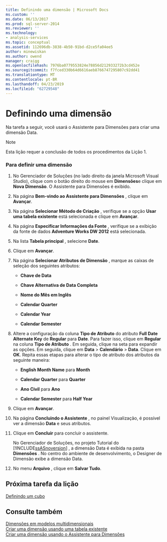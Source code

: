 ```yaml
---
title: Definindo uma dimensão | Microsoft Docs
ms.custom: ''
ms.date: 06/13/2017
ms.prod: sql-server-2014
ms.reviewer: ''
ms.technology:
- analysis-services
ms.topic: conceptual
ms.assetid: 112696db-3838-4b50-91bd-d2ce5fa04ee5
author: minewiskan
ms.author: owend
manager: craigg
ms.openlocfilehash: 7976ba0779553824e78856d212933272b3cd452e
ms.sourcegitcommit: f7fced330b64d6616aeb8766747295807c92dd41
ms.translationtype: MT
ms.contentlocale: pt-BR
ms.lasthandoff: 04/23/2019
ms.locfileid: "62729548"
---
```

# <a name="defining-a-dimension"></a>Definindo uma dimensão
  Na tarefa a seguir, você usará o Assistente para Dimensões para criar uma dimensão Data.  
  
> [!NOTE]  
>  Esta lição requer a conclusão de todos os procedimentos da Lição 1.  
  
### <a name="to-define-a-dimension"></a>Para definir uma dimensão  
  
1.  No Gerenciador de Soluções (no lado direito da janela Microsoft Visual Studio), clique com o botão direito do mouse em **Dimensões**e clique em **Nova Dimensão**. O Assistente para Dimensões é exibido.  
  
2.  Na página **Bem-vindo ao Assistente para Dimensões** , clique em **Avançar**.  
  
3.  Na página **Selecionar Método de Criação** , verifique se a opção **Usar uma tabela existente** está selecionada e clique em **Avançar**.  
  
4.  Na página **Especificar Informações da Fonte** , verifique se a exibição da fonte de dados **Adventure Works DW 2012** está selecionada.  
  
5.  Na lista **Tabela principal** , selecione **Date**.  
  
6.  Clique em **Avançar**.  
  
7.  Na página **Selecionar Atributos de Dimensão** , marque as caixas de seleção dos seguintes atributos:  
  
    -   **Chave de Data**  
  
    -   **Chave Alternativa de Data Completa**  
  
    -   **Nome do Mês em Inglês**  
  
    -   **Calendar Quarter**  
  
    -   **Calendar Year**  
  
    -   **Calendar Semester**  
  
8.  Altere a configuração da coluna **Tipo de Atributo** do atributo **Full Date Alternate Key** de **Regular** para **Date**. Para fazer isso, clique em **Regular** na coluna **Tipo de Atributo** . Em seguida, clique na seta para expandir as opções. Em seguida, clique em **Data** > **Calendário** > **Data**. Clique em **OK**. Repita essas etapas para alterar o tipo de atributo dos atributos da seguinte maneira:  
  
    -   **English Month Name** para **Month**  
  
    -   **Calendar Quarter** para **Quarter**  
  
    -   **Ano Civil** para **Ano**  
  
    -   **Calendar Semester** para **Half Year**  
  
9. Clique em **Avançar**.  
  
10. Na página **Concluindo o Assistente** , no painel Visualização, é possível ver a dimensão **Data** e seus atributos.  
  
11. Clique em **Concluir** para concluir o assistente.  
  
     No Gerenciador de Soluções, no projeto Tutorial do [!INCLUDE[ssASnoversion](../includes/ssasnoversion-md.md)] , a dimensão Data é exibida na pasta **Dimensões** . No centro do ambiente de desenvolvimento, o Designer de Dimensão exibe a dimensão Data.  
  
12. No menu **Arquivo** , clique em **Salvar Tudo**.  
  
## <a name="next-task-in-lesson"></a>Próxima tarefa da lição  
 [Definindo um cubo](lesson-2-2-defining-a-cube.md)  
  
## <a name="see-also"></a>Consulte também  
 [Dimensões em modelos multidimensionais](multidimensional-models/dimensions-in-multidimensional-models.md)   
 [Criar uma dimensão usando uma tabela existente](multidimensional-models/create-a-dimension-by-using-an-existing-table.md)   
 [Criar uma dimensão usando o Assistente para Dimensões](multidimensional-models/create-a-dimension-using-the-dimension-wizard.md)  
  
  
